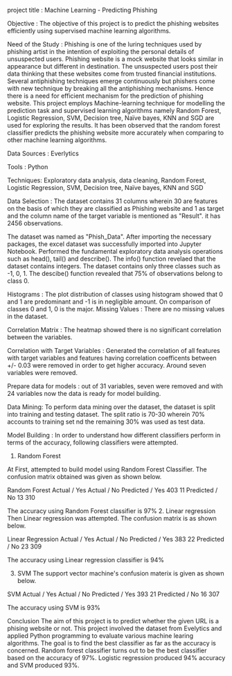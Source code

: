 project title : Machine Learning - Predicting Phishing

Objective : The objective of this project is to predict the phishing websites efficiently using supervised machine learning algorithms.

Need of the Study : Phishing is one of the luring techniques used by phishing artist in the intention of exploiting the personal details of unsuspected users. Phishing website is a mock website that looks similar in appearance but different in destination. The unsuspected users post their data thinking that these websites come from trusted financial institutions. Several antiphishing techniques emerge continuously but phishers come with new technique by breaking all the antiphishing mechanisms. Hence there is a need for efficient mechanism for the prediction of phishing website. This project employs Machine-learning technique for modelling the prediction task and supervised learning algorithms namely Random Forest, Logistic Regression, SVM, Decision tree, Naïve bayes, KNN and SGD are used for exploring the results. It has been observed that the random forest classifier predicts the phishing website more accurately when comparing to other machine learning algorithms.

Data Sources : Everlytics

Tools : Python 

Techniques: Exploratory data analysis, data cleaning, Random Forest, Logistic Regression, SVM, Decision tree, Naïve bayes, KNN and SGD

Data Selection : The dataset contains 31 columns wherein 30 are features on the basis of which they are classified as Phishing website and 1 as target and the column name of the target variable is mentioned as "Result". it has 2456 observations.

The dataset was named as "Phish_Data". After importing the necessary packages, the excel dataset was successfully imported into Jupyter Notebook. Performed the fundamental exploratory data analysis operations such as head(), tail() and describe(). The info() function revelaed that the dataset contains integers. The dataset contains only three classes such as -1, 0, 1. The descibe() function revealed that 75% of observations belong to class 0. 

Histograms : The plot distribution of classes using histogram showed that 0 and 1 are predominant and -1 is in negligible amount. On comparison of classes 0 and 1, 0 is the major. 
Missing Values : There are no missing values in the dataset.

Correlation Matrix : The heatmap showed there is no significant correlation between the variables. 

Correlation with Target Variables : Generated the correlation of all features with target variables and features having correlation coefficents between  +/- 0.03 were removed in order to get higher accuracy. Around seven variables were removed. 

Prepare data for models : out of 31 variables, seven were removed and with 24 variables now the data is ready for model building.

Data Mining: To perform data mining over the dataset, the dataset is split into training and testing dataset. The split ratio is 70-30 wherein 70% accounts to training set nd the remaining 30% was used as test data.


Model Building :
In order to understand how different classifiers perform in terms of the accuracy, following classifiers were attempted. 

1. Random Forest

At First, attempted to build model using Random Forest Classifier. The confusion matrix obtained was given as shown below.

Random Forest	Actual / Yes	Actual / No
Predicted  / Yes	      403	         11
Predicted / No	        13	         310

The accuracy using Random Forest classifier is 97%
2. Linear regression
Then Linear regression was attempted. The confusion matrix is as shown below.

Linear Regression	Actual / Yes	Actual / No
Predicted  / Yes	          383	         22
Predicted / No	            23	         309

The accuracy using Linear regression classifier is 94%

3. SVM
The support vector machine's confusion materix is given as shown below.

SVM	Actual / Yes	Actual / No
Predicted  / Yes	  393	   21
Predicted / No	    16	   307

The accuracy using SVM is 93%

Conclusion
The aim of this project is to predict whether the given URL is a phising website or not. This project involved the dataset from Evelytics and applied Python programming to evaluate various machine learing algorithms. The goal is to find the best classifier as far as the accuracy is concerned. Random forest classifier turns out to be the best classifier based on the accuracy of 97%. Logistic regression produced 94% accuracy and SVM produced 93%.

